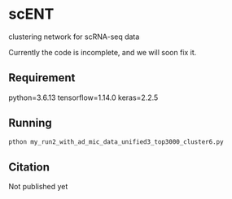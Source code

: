 # scENT
clustering network for scRNA-seq data

Currently the code is incomplete, and we will soon fix it.

## Requirement
python=3.6.13
tensorflow=1.14.0
keras=2.2.5

## Running 
```python
pthon my_run2_with_ad_mic_data_unified3_top3000_cluster6.py
```


## Citation 

Not published yet
